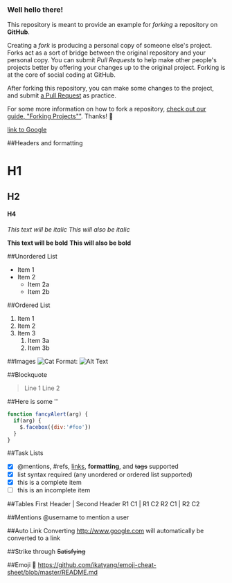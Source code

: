 ### Well hello there!

This repository is meant to provide an example for *forking* a repository on **GitHub**.

Creating a *fork* is producing a personal copy of someone else's project. Forks act as a sort of bridge between the original repository and your personal copy. You can submit *Pull Requests* to help make other people's projects better by offering your changes up to the original project. Forking is at the core of social coding at GitHub.

After forking this repository, you can make some changes to the project, and submit [a Pull Request](https://github.com/octocat/Spoon-Knife/pulls) as practice.

For some more information on how to fork a repository, [check out our guide, "Forking Projects""](http://guides.github.com/overviews/forking/). Thanks! :sparkling_heart:

[link to Google](http://google.com)

##Headers and formatting

# H1
## H2
#### H4

*This text will be italic*
_This will also be italic_

**This text will be bold**
__This will also be bold__

##Unordered List
* Item 1
* Item 2
  * Item 2a
  * Item 2b
  
##Ordered List  
1. Item 1
1. Item 2
1. Item 3
   1. Item 3a
   1. Item 3b

##Images
![Cat](https://www.catster.com/wp-content/uploads/2017/08/A-fluffy-cat-looking-funny-surprised-or-concerned.jpg)
Format: ![Alt Text](url)

##Blockquote
> Line 1
> Line 2

##Here is some '<inline code>'


```javascript
function fancyAlert(arg) {
  if(arg) {
    $.facebox({div:'#foo'})
  }
}
```

##Task Lists
- [x] @mentions, #refs, [links](), **formatting**, and <del>tags</del> supported
- [x] list syntax required (any unordered or ordered list supported)
- [x] this is a complete item
- [ ] this is an incomplete item

##Tables
First Header | Second Header
R1 C1 | R1 C2
R2 C1 | R2 C2

##Mentions 
@username to mention a user

##Auto Link Converting
http://www.google.com will automatically be converted to a link

##Strike through
~~Satisfying~~

##Emoji :beers:
https://github.com/ikatyang/emoji-cheat-sheet/blob/master/README.md
